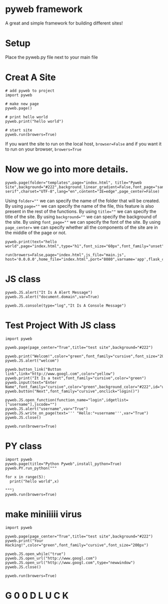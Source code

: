 # pyweb framework
A great and simple framework for building different sites!


# Setup
Place the pyweb.py file next to your main file


# Creat A Site
```
# add pyweb to project
import pyweb

# make new page
pyweb.page()

# print hello world
pyweb.print("hello world")

# start site
pyweb.run(browers=True)
```
If you want the site to run on the local host, ```browser=False``` and if you want it to run on your browser, ```browers=True```




# Now we go into more details.
```
pyweb.page(folder="templates",page="index.html", title="Pyweb Site",background="#222",background_linear_gradient=False,font_page="sans-serif",charset="UTF-8",lang="en",content="IE=edge",page_center=False)
```

Using ```folder=""``` we can specify the name of the folder that will be created.
By using ```page=""``` we can specify the name of the file, this feature is also present in the rest of the functions.
By using ```title=""``` we can specify the title of the site.
By using ```background=""``` we can specify the background of the site.
By using ```font_page=""``` we can specify the font of the site.
By using ```page_center=``` we can specify whether all the components of the site are in the middle of the page or not.



```
pyweb.print(text="hello world",page="index.html",type="h1",font_size="60px",font_family="unset",color="#000",text_align="center")
```


```
run(browers=False,page="index.html",js_file="main.js", host='0.0.0.0',home_file="index.html",port="8080",varname='app',flask_code="")
```



# 
#

# JS class
```
pyweb.JS.alert("It Is A Alert Message")
pyweb.JS.alert("document.domain",var=True)

pyweb.JS.console(type="log","It Is A Console Message")
```
# Test Project With JS class
```
import pyweb

pyweb.page(page_center="True",title="test site",background="#222")

pyweb.print("Welcom!",color="green",font_family="cursive",font_size="200px")
pyweb.JS.alert("welcom")

pyweb.button_link("Button link",link="http://www.googl.com",color="yellow")
pyweb.print("It Is a text",font_family="cursive",color="green")
pyweb.input(text="Enter Name",font_family="cursive",color="green",background_color="#222",id="username")
pyweb.button("Next",font_family="cursive",onclick="login()")

pyweb.JS.open_function(function_name="login",idgetlist=["username"],jscode="")
pyweb.JS.alert("username",var="True")
pyweb.JS.write_on_page(text=''' "Hello:"+username''',var="True")
pyweb.JS.close()

pyweb.run(browers=True)
```


# 
#

# PY class
```
import pyweb
pyweb.page(title="Python Pyweb",install_python=True)
pyweb.PY.run_python("""

for x in range(5):
  print("hello world",x)

""")
pyweb.run(browers=True)
```

# make miniiiii virus
```
import pyweb

pyweb.page(page_center="True",title="test site",background="#222")
pyweb.print("Your Hacking!",color="green",font_family="cursive",font_size="200px")

pyweb.JS.open_while("true")
pyweb.JS.open_url("http://www.googl.com")
pyweb.JS.open_url("http://www.googl.com",type="newwindow")
pyweb.JS.close()

pyweb.run(browers=True)
```


# G 0 0 D   L U C K
